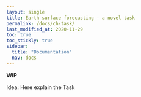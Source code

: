 ```yaml
---
layout: single
title: Earth surface forecasting - a novel task
permalink: /docs/ch-task/
last_modified_at: 2020-11-29
toc: true
toc_stickly: true
sidebar:
  title: "Documentation"
  nav: docs
---
```



**WIP**

Idea: Here explain the Task